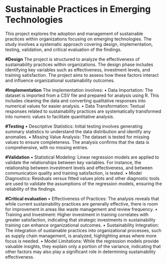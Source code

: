 # Sustainable Practices in Emerging Technologies
This project explores the adoption and management of sustainable practices within organizations focusing on emerging technologies. The study involves a systematic approach covering design, implementation, testing, validation, and critical evaluation of the findings.


**#Design**
The project is structured to analyze the effectiveness of sustainability practices within organizations. The design phase includes identifying key variables such as effectiveness, investment levels, and training satisfaction. The project aims to assess how these factors interact and influence organizational sustainability outcomes.


**#Implementation**
The implementation involves:
•	Data Importation: The dataset is imported from a CSV file and prepared for analysis using R. This includes cleaning the data and converting qualitative responses into numerical values for easier analysis.
•	Data Transformation: Textual responses related to sustainability practices are systematically transformed into numeric values to facilitate quantitative analysis.


**#Testing**
•	Descriptive Statistics: Initial testing involves generating summary statistics to understand the data distribution and identify any anomalies.
•	Missing Value Analysis: The dataset is tested for missing values to ensure completeness. The analysis confirms that the data is comprehensive, with no missing entries.


**#Validation**
•	Statistical Modeling: Linear regression models are applied to validate the relationships between key variables. For instance, the relationship between investment levels and effectiveness, and between communication quality and training satisfaction, is tested.
•	Model Diagnostics: Residuals versus fitted values plots and other diagnostic tools are used to validate the assumptions of the regression models, ensuring the reliability of the findings.


**#Critical evaluation**
•	Effectiveness of Practices: The analysis reveals that while current sustainability practices are generally effective, there is room for improvement in areas like waste management and review frequency.
•	Training and Investment: Higher investment in training correlates with greater satisfaction, indicating that strategic investments in sustainability training can enhance organizational outcomes.
•	Sustainability Integration: The integration of sustainable practices into organizational processes, such as supply chain management, is analyzed, highlighting areas where more focus is needed.
•	Model Limitations: While the regression models provide valuable insights, they explain only a portion of the variance, indicating that other factors may also play a significant role in determining sustainability effectiveness.
